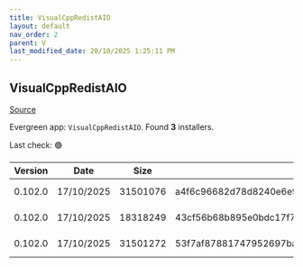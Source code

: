 ```yaml
---
title: VisualCppRedistAIO
layout: default
nav_order: 2
parent: V
last_modified_date: 20/10/2025 1:25:11 PM
---
```


## VisualCppRedistAIO

[Source](https://github.com/abbodi1406/vcredist)

Evergreen app: `VisualCppRedistAIO`. Found **3** installers.

Last check: 🟢

| Version | Date       | Size     | Sha256                                                           | Architecture | InstallerType | Type | URI                                                                                                                                                                                                            |
| ------- | ---------- | -------- | ---------------------------------------------------------------- | ------------ | ------------- | ---- | -------------------------------------------------------------------------------------------------------------------------------------------------------------------------------------------------------------- |
| 0.102.0 | 17/10/2025 | 31501076 | a4f6c96682d78d8240e6e92b99bf708cc2e662a83f48c90341cd54232e7ae358 | x64          | Default       | exe  | [https://github.com/abbodi1406/vcredist/releases/download/v0.102.0/VisualCppRedist_AIO_x86_x64.exe](https://github.com/abbodi1406/vcredist/releases/download/v0.102.0/VisualCppRedist_AIO_x86_x64.exe)         |
| 0.102.0 | 17/10/2025 | 18318249 | 43cf56b68b895e0bdc17f7d974c89fbbe0cf6a6e51ceeafd118847f2f73518b3 | x86          | Default       | exe  | [https://github.com/abbodi1406/vcredist/releases/download/v0.102.0/VisualCppRedist_AIO_x86only.exe](https://github.com/abbodi1406/vcredist/releases/download/v0.102.0/VisualCppRedist_AIO_x86only.exe)         |
| 0.102.0 | 17/10/2025 | 31501272 | 53f7af87881747952697bad13f043ba2c303dcaefc8979ba7af140fab6db0ee8 | x64          | Default       | zip  | [https://github.com/abbodi1406/vcredist/releases/download/v0.102.0/VisualCppRedist_AIO_x86_x64_102.zip](https://github.com/abbodi1406/vcredist/releases/download/v0.102.0/VisualCppRedist_AIO_x86_x64_102.zip) |
